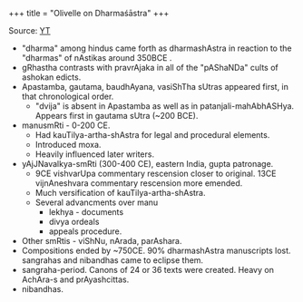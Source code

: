 +++
title = "Olivelle on Dharmaśāstra"
+++

Source: [YT](https://www.youtube.com/watch?v=6Ab5IY0TwTo)

- "dharma" among hindus came forth as dharmashAstra in reaction to the "dharmas" of nAstikas around 350BCE .
- gRhastha contrasts with pravrAjaka in all of the "pAShaNDa" cults of ashokan edicts. 
- Apastamba, gautama, baudhAyana, vasiShTha sUtras appeared first, in that chronological order.
  - "dvija" is absent in Apastamba as well as in patanjali-mahAbhASHya. Appears first in gautama sUtra (~200 BCE).
- manusmRti - 0-200 CE.
  - Had kauTilya-artha-shAstra for legal and procedural elements.
  - Introduced moxa.
  - Heavily influenced later writers.
- yAjJNavalkya-smRti (300-400 CE), eastern India, gupta patronage.
  - 9CE vishvarUpa commentary rescension closer to original. 13CE vijnAneshvara commentary rescension more emended.
  - Much versification of kauTilya-artha-shAstra.
  - Several advancments over manu
    - lekhya - documents
    - divya ordeals
    - appeals procedure.
- Other smRtis - viShNu, nArada, parAshara.
- Compositions ended by ~750CE. 90% dharmashAstra manuscripts lost. sangrahas and nibandhas came to eclipse them.
- sangraha-period. Canons of 24 or 36 texts were created. Heavy on AchAra-s and prAyashcittas.
- nibandhas.
